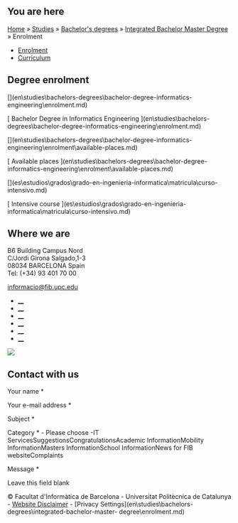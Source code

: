 ## You are here

[Home](en.md) » [Studies](en\\studies.md) » [Bachelor's
degrees](en\\studies\\bachelors-degrees.md) » [Integrated Bachelor Master
Degree](en\\studies\\bachelors-degrees\\integrated-bachelor-master-degree.md)
» Enrolment

  * [Enrolment](en\\studies\\bachelors-degrees\\integrated-bachelor-master-degree\\enrolment.md)
  * [Curriculum](en\\studies\\bachelors-degrees\\integrated-bachelor-master-degree\\curriculum.md)

## Degree enrolment

[](en\\studies\\bachelors-degrees\\bachelor-degree-informatics-
engineering\\enrolment.md)

[ Bachelor Degree in Informatics Engineering ](en\\studies\\bachelors-
degrees\\bachelor-degree-informatics-engineering\\enrolment.md)

[](en\\studies\\bachelors-degrees\\bachelor-degree-informatics-
engineering\\enrolment\\available-places.md)

[ Available places ](en\\studies\\bachelors-degrees\\bachelor-degree-
informatics-engineering\\enrolment\\available-places.md)

[](es\\estudios\\grados\\grado-en-ingenieria-informatica\\matricula\\curso-
intensivo.md)

[ Intensive course ](es\\estudios\\grados\\grado-en-ingenieria-
informatica\\matricula\\curso-intensivo.md)

## Where we are

B6 Building Campus Nord  
C/Jordi Girona Salgado,1-3  
08034 BARCELONA Spain  
Tel: (+34) 93 401 70 00

[informacio@fib.upc.edu](informacio@fib.upc.edu.md)

  * [__](en\\noticies\\rss.rss.md)
  * [__](fib.upc.md)
  * [__](fib_upc.md)
  * [__](photos\\fib-upc\\albums.md)
  * [__](user\\mediafib.md)
  * [__](fib.upc.md)

[![](/sites/fib/files/images/banner-suport-fib.jpg)](index.md)

## Contact with us

Your name *

Your e-mail address *

Subject *

Category * \- Please choose -IT ServicesSuggestionsCongratulationsAcademic
InformationMobility InformationMasters InformationSchool InformationNews for
FIB websiteComplaints

Message *

Leave this field blank

© Facultat d'Informàtica de Barcelona - Universitat Politècnica de Catalunya -
[Website Disclaimer](en\\website-disclaimer.md) \- [Privacy
Settings](en\\studies\\bachelors-degrees\\integrated-bachelor-master-
degree\\enrolment.md)

